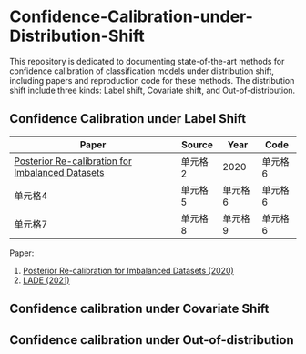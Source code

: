 # Confidence-Calibration-under-Distribution-Shift
This repository is dedicated to documenting state-of-the-art methods for confidence calibration of classification models under distribution shift, including papers and reproduction code for these methods. The distribution shift include three kinds: Label shift, Covariate shift, and Out-of-distribution.
## Confidence Calibration under Label Shift
| Paper | Source | Year| Code|
|-------|-------|-------|-------|
| [Posterior Re-calibration for Imbalanced Datasets](https://proceedings.neurips.cc/paper/2020/hash/5ca359ab1e9e3b9c478459944a2d9ca5-Abstract.html) | 单元格2 | 2020 |单元格6 |
| 单元格4 | 单元格5 | 单元格6 |单元格6 |
| 单元格7 | 单元格8 | 单元格9 |单元格6 |


Paper:
1. [Posterior Re-calibration for Imbalanced Datasets (2020)](https://proceedings.neurips.cc/paper/2020/hash/5ca359ab1e9e3b9c478459944a2d9ca5-Abstract.html)
2. [LADE (2021)](https://openaccess.thecvf.com/content/CVPR2021/html/Hong_Disentangling_Label_Distribution_for_Long-Tailed_Visual_Recognition_CVPR_2021_paper.html)

## Confidence calibration under Covariate Shift

## Confidence calibration under Out-of-distribution
